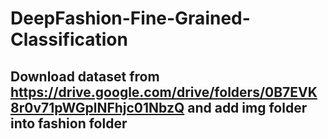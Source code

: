 # DeepFashion-Fine-Grained-Classification

## Download dataset from https://drive.google.com/drive/folders/0B7EVK8r0v71pWGplNFhjc01NbzQ and add img folder into fashion folder
